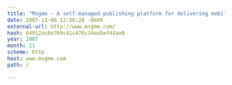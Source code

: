 ```yaml
---
title: "Msgme - A self-managed publishing platform for delivering mobile media."
date: 2007-11-06 12:56:28 -0600
external-url: http://www.msgme.com/
hash: 64912ac8e769c41c476c34ea5ef44ae0
year: 2007
month: 11
scheme: http
host: www.msgme.com
path: /

---
```



